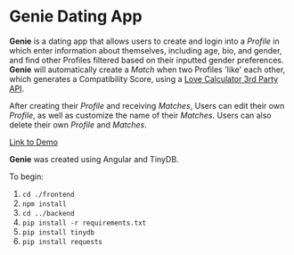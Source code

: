 # Genie Dating App

**Genie** is a dating app that allows users to create and login into a *Profile* in which enter information about themselves, including age, bio, and gender, and find other Profiles filtered based on their inputted gender preferences. **Genie** will automatically create a *Match* when two Profiles 'like' each other, which generates a Compatibility Score, using a [Love Calculator 3rd Party API](https://rapidapi.com/ajith/api/love-calculator). 

After creating their *Profile* and receiving *Matches*, Users can edit their own *Profile*, as well as customize the name of their *Matches*. Users can also delete their own *Profile* and *Matches*.

[Link to Demo](https://youtu.be/vL0tD8W2fwM)

**Genie** was created using Angular and TinyDB.

To begin:
1. `cd ./frontend`
2. `npm install`
3. `cd ../backend`
4. `pip install -r requirements.txt`
3. `pip install tinydb`
4. `pip install requests`
